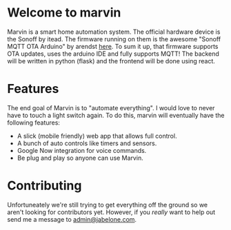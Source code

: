 # Welcome to marvin
Marvin is a smart home automation system.  The official hardware device is the Sonoff by itead.  The firmware running on them is the awesome "Sonoff MQTT OTA Arduino" by arendst [here](https://github.com/arendst/Sonoff-MQTT-OTA-Arduino).  To sum it up, that firmware supports OTA updates, uses the arduino IDE and fully supports MQTT!  The backend will be written in python (flask) and the frontend will be done using react.

# Features
The end goal of Marvin is to "automate everything".  I would love to never have to touch a light switch again.  To do this, marvin will eventually have the following features:
* A slick (mobile friendly) web app that allows full control.
* A bunch of auto controls like timers and sensors.
* Google Now integration for voice commands.
* Be plug and play so anyone can use Marvin.

# Contributing
Unfortuneately we're still trying to get everything off the ground so we aren't looking for contributors yet.  However, if you *really* want to help out send me a message to [admin@jabelone.com](mailto:admin@jabelone.com).
